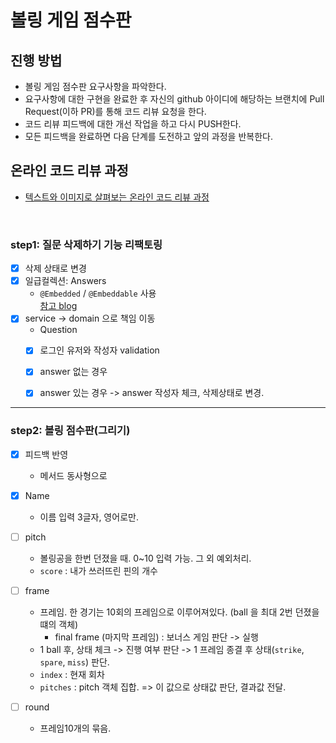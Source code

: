 # 볼링 게임 점수판
## 진행 방법
* 볼링 게임 점수판 요구사항을 파악한다.
* 요구사항에 대한 구현을 완료한 후 자신의 github 아이디에 해당하는 브랜치에 Pull Request(이하 PR)를 통해 코드 리뷰 요청을 한다.
* 코드 리뷰 피드백에 대한 개선 작업을 하고 다시 PUSH한다.
* 모든 피드백을 완료하면 다음 단계를 도전하고 앞의 과정을 반복한다.

## 온라인 코드 리뷰 과정
* [텍스트와 이미지로 살펴보는 온라인 코드 리뷰 과정](https://github.com/next-step/nextstep-docs/tree/master/codereview)

<br>

### step1: 질문 삭제하기 기능 리팩토링

- [x] 삭제 상태로 변경
- [x] 일급컬렉션: Answers
  - `@Embedded` / `@Embeddable` 사용  
    [참고 blog](https://wbluke.tistory.com/23)
- [x] service -> domain 으로 책임 이동
  -  Question
    - [x] 로그인 유저와 작성자 validation 
    - [x] answer 없는 경우 
    - [x] answer 있는 경우 -> answer 작성자 체크, 삭제상태로 변경.
     

-------

### step2: 볼링 점수판(그리기)
- [x] 피드백 반영
  - 메서드 동사형으로

- [x] Name 
    - 이름 입력 3글자, 영어로만.
    
- [ ] pitch
    - 볼링공을 한번 던졌을 때. 0~10 입력 가능. 그 외 예외처리.
    - `score` : 내가 쓰러뜨린 핀의 개수 
    
- [ ] frame
    - 프레임. 한 경기는 10회의 프레임으로 이루어져있다. (ball 을 최대 2번 던졌을 떄의 객체)
        - final frame (마지막 프레임) : 보너스 게임 판단 -> 실행
    - 1 ball 후, 상태 체크 -> 진행 여부 판단 -> 1 프레임 종결 후 상태(`strike`, `spare`, `miss`) 판단.
    - `index` : 현재 회차
    - `pitches` : pitch 객체 집합. => 이 값으로 상태값 판단, 결과값 전달.
    
- [ ] round
    - 프레임10개의 묶음.
